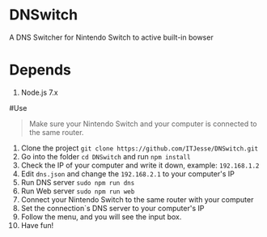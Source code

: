 # DNSwitch
A DNS Switcher for Nintendo Switch to active built-in bowser

# Depends
1. Node.js 7.x

#Use
> Make sure your Nintendo Switch and your computer is connected to the same router.

1. Clone the project `git clone https://github.com/ITJesse/DNSwitch.git`
2. Go into the folder `cd DNSwitch` and run `npm install`
3. Check the IP of your computer and write it down, example: `192.168.1.2` 
4. Edit `dns.json` and change the `192.168.2.1` to your computer's IP
5. Run DNS server `sudo npm run dns`
6. Run Web server `sudo npm run web`
7. Connect your Nintendo Switch to the same router with your computer
8. Set the connection`s DNS server to your computer's IP
9. Follow the menu, and you will see the input box.
10. Have fun!

